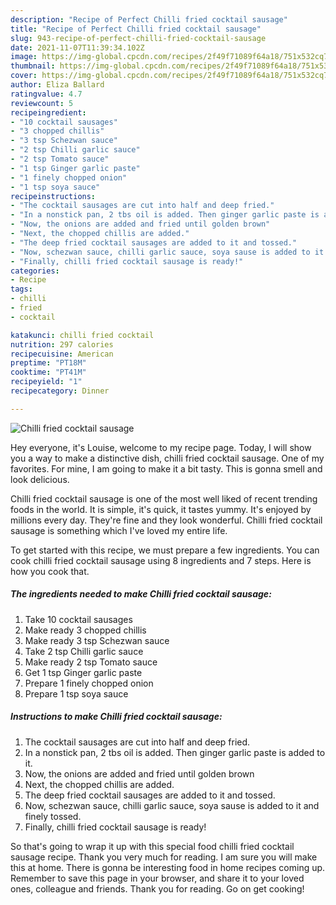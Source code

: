 ```yaml
---
description: "Recipe of Perfect Chilli fried cocktail sausage"
title: "Recipe of Perfect Chilli fried cocktail sausage"
slug: 943-recipe-of-perfect-chilli-fried-cocktail-sausage
date: 2021-11-07T11:39:34.102Z
image: https://img-global.cpcdn.com/recipes/2f49f71089f64a18/751x532cq70/chilli-fried-cocktail-sausage-recipe-main-photo.jpg
thumbnail: https://img-global.cpcdn.com/recipes/2f49f71089f64a18/751x532cq70/chilli-fried-cocktail-sausage-recipe-main-photo.jpg
cover: https://img-global.cpcdn.com/recipes/2f49f71089f64a18/751x532cq70/chilli-fried-cocktail-sausage-recipe-main-photo.jpg
author: Eliza Ballard
ratingvalue: 4.7
reviewcount: 5
recipeingredient:
- "10 cocktail sausages"
- "3 chopped chillis"
- "3 tsp Schezwan sauce"
- "2 tsp Chilli garlic sauce"
- "2 tsp Tomato sauce"
- "1 tsp Ginger garlic paste"
- "1 finely chopped onion"
- "1 tsp soya sauce"
recipeinstructions:
- "The cocktail sausages are cut into half and deep fried."
- "In a nonstick pan, 2 tbs oil is added. Then ginger garlic paste is added to it."
- "Now, the onions are added and fried until golden brown"
- "Next, the chopped chillis are added."
- "The deep fried cocktail sausages are added to it and tossed."
- "Now, schezwan sauce, chilli garlic sauce, soya sause is added to it and finely tossed."
- "Finally, chilli fried cocktail sausage is ready!"
categories:
- Recipe
tags:
- chilli
- fried
- cocktail

katakunci: chilli fried cocktail 
nutrition: 297 calories
recipecuisine: American
preptime: "PT18M"
cooktime: "PT41M"
recipeyield: "1"
recipecategory: Dinner

---
```



![Chilli fried cocktail sausage](https://img-global.cpcdn.com/recipes/2f49f71089f64a18/751x532cq70/chilli-fried-cocktail-sausage-recipe-main-photo.jpg)

Hey everyone, it's Louise, welcome to my recipe page. Today, I will show you a way to make a distinctive dish, chilli fried cocktail sausage. One of my favorites. For mine, I am going to make it a bit tasty. This is gonna smell and look delicious.

Chilli fried cocktail sausage is one of the most well liked of recent trending foods in the world. It is simple, it's quick, it tastes yummy. It's enjoyed by millions every day. They're fine and they look wonderful. Chilli fried cocktail sausage is something which I've loved my entire life.




To get started with this recipe, we must prepare a few ingredients. You can cook chilli fried cocktail sausage using 8 ingredients and 7 steps. Here is how you cook that.

<!--inarticleads1-->

##### The ingredients needed to make Chilli fried cocktail sausage:

1. Take 10 cocktail sausages
1. Make ready 3 chopped chillis
1. Make ready 3 tsp Schezwan sauce
1. Take 2 tsp Chilli garlic sauce
1. Make ready 2 tsp Tomato sauce
1. Get 1 tsp Ginger garlic paste
1. Prepare 1 finely chopped onion
1. Prepare 1 tsp soya sauce




<!--inarticleads2-->

##### Instructions to make Chilli fried cocktail sausage:

1. The cocktail sausages are cut into half and deep fried.
1. In a nonstick pan, 2 tbs oil is added. Then ginger garlic paste is added to it.
1. Now, the onions are added and fried until golden brown
1. Next, the chopped chillis are added.
1. The deep fried cocktail sausages are added to it and tossed.
1. Now, schezwan sauce, chilli garlic sauce, soya sause is added to it and finely tossed.
1. Finally, chilli fried cocktail sausage is ready!




So that's going to wrap it up with this special food chilli fried cocktail sausage recipe. Thank you very much for reading. I am sure you will make this at home. There is gonna be interesting food in home recipes coming up. Remember to save this page in your browser, and share it to your loved ones, colleague and friends. Thank you for reading. Go on get cooking!
